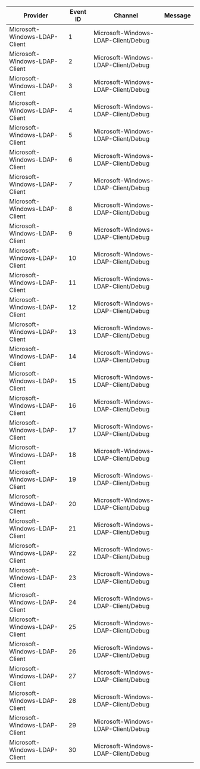 Provider                       |  Event ID  |  Channel                              |  Message
-------------------------------|------------|---------------------------------------|---------
Microsoft-Windows-LDAP-Client  |  1         |  Microsoft-Windows-LDAP-Client/Debug  |
Microsoft-Windows-LDAP-Client  |  2         |  Microsoft-Windows-LDAP-Client/Debug  |
Microsoft-Windows-LDAP-Client  |  3         |  Microsoft-Windows-LDAP-Client/Debug  |
Microsoft-Windows-LDAP-Client  |  4         |  Microsoft-Windows-LDAP-Client/Debug  |
Microsoft-Windows-LDAP-Client  |  5         |  Microsoft-Windows-LDAP-Client/Debug  |
Microsoft-Windows-LDAP-Client  |  6         |  Microsoft-Windows-LDAP-Client/Debug  |
Microsoft-Windows-LDAP-Client  |  7         |  Microsoft-Windows-LDAP-Client/Debug  |
Microsoft-Windows-LDAP-Client  |  8         |  Microsoft-Windows-LDAP-Client/Debug  |
Microsoft-Windows-LDAP-Client  |  9         |  Microsoft-Windows-LDAP-Client/Debug  |
Microsoft-Windows-LDAP-Client  |  10        |  Microsoft-Windows-LDAP-Client/Debug  |
Microsoft-Windows-LDAP-Client  |  11        |  Microsoft-Windows-LDAP-Client/Debug  |
Microsoft-Windows-LDAP-Client  |  12        |  Microsoft-Windows-LDAP-Client/Debug  |
Microsoft-Windows-LDAP-Client  |  13        |  Microsoft-Windows-LDAP-Client/Debug  |
Microsoft-Windows-LDAP-Client  |  14        |  Microsoft-Windows-LDAP-Client/Debug  |
Microsoft-Windows-LDAP-Client  |  15        |  Microsoft-Windows-LDAP-Client/Debug  |
Microsoft-Windows-LDAP-Client  |  16        |  Microsoft-Windows-LDAP-Client/Debug  |
Microsoft-Windows-LDAP-Client  |  17        |  Microsoft-Windows-LDAP-Client/Debug  |
Microsoft-Windows-LDAP-Client  |  18        |  Microsoft-Windows-LDAP-Client/Debug  |
Microsoft-Windows-LDAP-Client  |  19        |  Microsoft-Windows-LDAP-Client/Debug  |
Microsoft-Windows-LDAP-Client  |  20        |  Microsoft-Windows-LDAP-Client/Debug  |
Microsoft-Windows-LDAP-Client  |  21        |  Microsoft-Windows-LDAP-Client/Debug  |
Microsoft-Windows-LDAP-Client  |  22        |  Microsoft-Windows-LDAP-Client/Debug  |
Microsoft-Windows-LDAP-Client  |  23        |  Microsoft-Windows-LDAP-Client/Debug  |
Microsoft-Windows-LDAP-Client  |  24        |  Microsoft-Windows-LDAP-Client/Debug  |
Microsoft-Windows-LDAP-Client  |  25        |  Microsoft-Windows-LDAP-Client/Debug  |
Microsoft-Windows-LDAP-Client  |  26        |  Microsoft-Windows-LDAP-Client/Debug  |
Microsoft-Windows-LDAP-Client  |  27        |  Microsoft-Windows-LDAP-Client/Debug  |
Microsoft-Windows-LDAP-Client  |  28        |  Microsoft-Windows-LDAP-Client/Debug  |
Microsoft-Windows-LDAP-Client  |  29        |  Microsoft-Windows-LDAP-Client/Debug  |
Microsoft-Windows-LDAP-Client  |  30        |  Microsoft-Windows-LDAP-Client/Debug  |